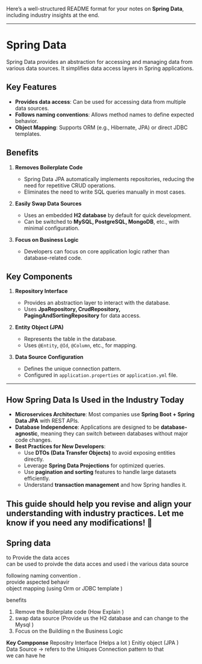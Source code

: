 Here’s a well-structured README format for your notes on **Spring Data**, including industry insights at the end.

---

# **Spring Data**

Spring Data provides an abstraction for accessing and managing data from various data sources. It simplifies data access layers in Spring applications.

## **Key Features**
- **Provides data access**: Can be used for accessing data from multiple data sources.
- **Follows naming conventions**: Allows method names to define expected behavior.
- **Object Mapping**: Supports ORM (e.g., Hibernate, JPA) or direct JDBC templates.

## **Benefits**
1. **Removes Boilerplate Code**  
   - Spring Data JPA automatically implements repositories, reducing the need for repetitive CRUD operations.  
   - Eliminates the need to write SQL queries manually in most cases.

2. **Easily Swap Data Sources**  
   - Uses an embedded **H2 database** by default for quick development.  
   - Can be switched to **MySQL, PostgreSQL, MongoDB**, etc., with minimal configuration.

3. **Focus on Business Logic**  
   - Developers can focus on core application logic rather than database-related code.

## **Key Components**
1. **Repository Interface**  
   - Provides an abstraction layer to interact with the database.  
   - Uses **JpaRepository, CrudRepository, PagingAndSortingRepository** for data access.

2. **Entity Object (JPA)**  
   - Represents the table in the database.  
   - Uses `@Entity`, `@Id`, `@Column`, etc., for mapping.

3. **Data Source Configuration**  
   - Defines the unique connection pattern.  
   - Configured in `application.properties` or `application.yml` file.

---

## **How Spring Data Is Used in the Industry Today**
- **Microservices Architecture**: Most companies use **Spring Boot + Spring Data JPA** with REST APIs.  
- **Database Independence**: Applications are designed to be **database-agnostic**, meaning they can switch between databases without major code changes.  
- **Best Practices for New Developers**:
  - Use **DTOs (Data Transfer Objects)** to avoid exposing entities directly.
  - Leverage **Spring Data Projections** for optimized queries.
  - Use **pagination and sorting** features to handle large datasets efficiently.
  - Understand **transaction management** and how Spring handles it.

This guide should help you revise and align your understanding with industry practices. Let me know if you need any modifications! 🚀
---
**Spring  data**
--
to  Provide  the   data acces   
can  be  used to  proivde  the   data acces and   used i  the   various  data source 

following  naming  convention .  
provide  aspected  behavir  
object  mapping  (using  Orm or  JDBC template  )

benefits
1. Remove  the  Boilerplate code  (How  Explain )
2.  swap  data  source (Provide  us  the H2 database  and  can   change  to  the  Mysql  )
3.  Focus  on  the   Buildiing n  the   Business  Logic

**Key Compponse**
Repositry  Interface  (Helps a  lot  )
Enitiy object  (JPA  )  
Data Source   ->  refers  to  the   Uniques  Connection  pattern  to that  
we  can  have  he 
